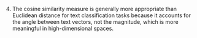 4. The cosine similarity measure is generally more appropriate than Euclidean distance for text classification tasks because it accounts for the angle between text vectors, not the magnitude, which is more meaningful in high-dimensional spaces.